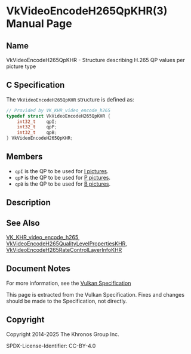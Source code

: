 # VkVideoEncodeH265QpKHR(3) Manual Page

## Name

VkVideoEncodeH265QpKHR - Structure describing H.265 QP values per picture type



## [](#_c_specification)C Specification

The `VkVideoEncodeH265QpKHR` structure is defined as:

```c++
// Provided by VK_KHR_video_encode_h265
typedef struct VkVideoEncodeH265QpKHR {
    int32_t    qpI;
    int32_t    qpP;
    int32_t    qpB;
} VkVideoEncodeH265QpKHR;
```

## [](#_members)Members

- `qpI` is the QP to be used for [I pictures](https://registry.khronos.org/vulkan/specs/latest/html/vkspec.html#encode-h265-i-pic).
- `qpP` is the QP to be used for [P pictures](https://registry.khronos.org/vulkan/specs/latest/html/vkspec.html#encode-h265-p-pic).
- `qpB` is the QP to be used for [B pictures](https://registry.khronos.org/vulkan/specs/latest/html/vkspec.html#encode-h265-b-pic).

## [](#_description)Description

## [](#_see_also)See Also

[VK\_KHR\_video\_encode\_h265](https://registry.khronos.org/vulkan/specs/latest/man/html/VK_KHR_video_encode_h265.html), [VkVideoEncodeH265QualityLevelPropertiesKHR](https://registry.khronos.org/vulkan/specs/latest/man/html/VkVideoEncodeH265QualityLevelPropertiesKHR.html), [VkVideoEncodeH265RateControlLayerInfoKHR](https://registry.khronos.org/vulkan/specs/latest/man/html/VkVideoEncodeH265RateControlLayerInfoKHR.html)

## [](#_document_notes)Document Notes

For more information, see the [Vulkan Specification](https://registry.khronos.org/vulkan/specs/latest/html/vkspec.html#VkVideoEncodeH265QpKHR)

This page is extracted from the Vulkan Specification. Fixes and changes should be made to the Specification, not directly.

## [](#_copyright)Copyright

Copyright 2014-2025 The Khronos Group Inc.

SPDX-License-Identifier: CC-BY-4.0